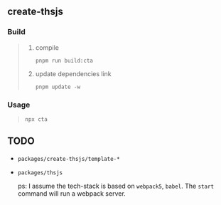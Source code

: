 ## create-thsjs

### Build

> 1. compile
>
>    `pnpm run build:cta`
>
> 2. update dependencies link
>
>    `pnpm update -w`

### Usage

> `npx cta`

## TODO
- `packages/create-thsjs/template-*`
- `packages/thsjs` 

    ps: I assume the tech-stack is based on `webpack5`, `babel`. The `start` command will run a webpack server.

     